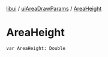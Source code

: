 [libui](../index.md) / [uiAreaDrawParams](index.md) / [AreaHeight](./-area-height.md)

# AreaHeight

`var AreaHeight: Double`